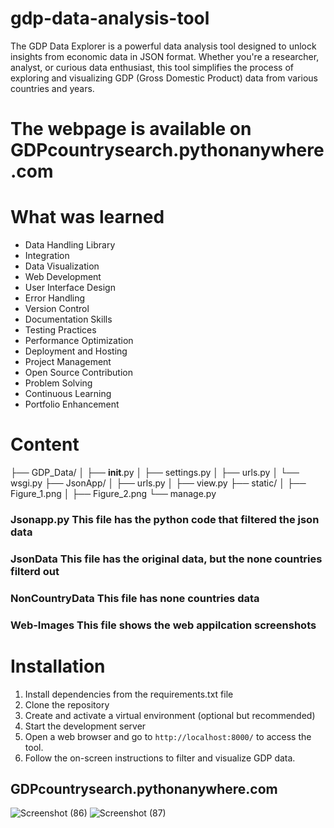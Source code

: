 # gdp-data-analysis-tool
The GDP Data Explorer is a powerful data analysis tool designed to unlock insights from economic data in JSON format. Whether you're a researcher, analyst, or curious data enthusiast, this tool simplifies the process of exploring and visualizing GDP (Gross Domestic Product) data from various countries and years. 
# The webpage is available on GDPcountrysearch.pythonanywhere.com

# What was learned
* Data Handling Library
* Integration
* Data Visualization
* Web Development 
* User Interface Design
* Error Handling
* Version Control
* Documentation Skills
* Testing Practices
* Performance Optimization
* Deployment and Hosting
* Project Management 
* Open Source Contribution 
* Problem Solving
* Continuous Learning
* Portfolio Enhancement

# Content
├── GDP_Data/
│   ├── __init__.py
│   ├── settings.py
│   ├── urls.py
│   └── wsgi.py
├── JsonApp/
│   ├── urls.py
│   ├── view.py
├── static/
│   ├── Figure_1.png
│   ├── Figure_2.png
└── manage.py
### Jsonapp.py This file has the python code that filtered the json data
### JsonData   This file has the original data, but the none countries filterd out
### NonCountryData   This file has none countries data
### Web-Images  This file shows the web appilcation screenshots

# Installation
 1. Install dependencies from the requirements.txt file
 2. Clone the repository
 3. Create and activate a virtual environment (optional but recommended)
 4. Start the development server
 5. Open a web browser and go to `http://localhost:8000/` to access the tool.
 6. Follow the on-screen instructions to filter and visualize GDP data.
## GDPcountrysearch.pythonanywhere.com
![Screenshot (86)](https://github.com/AtefAhmedM/gdp-data-analysis-tool/assets/142015943/795b565e-8500-44c3-9751-bb2920767a86)
![Screenshot (87)](https://github.com/AtefAhmedM/gdp-data-analysis-tool/assets/142015943/bddfdc2a-6074-49d0-afa3-a0cb7787c0de)


